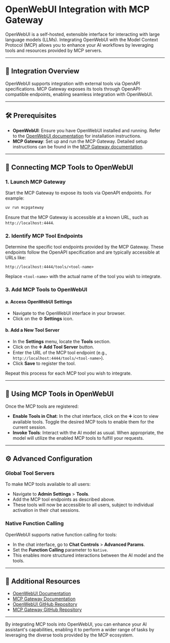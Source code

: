 # OpenWebUI Integration with MCP Gateway

OpenWebUI is a self-hosted, extensible interface for interacting with large language models (LLMs). Integrating OpenWebUI with the Model Context Protocol (MCP) allows you to enhance your AI workflows by leveraging tools and resources provided by MCP servers.

---

## 🔌 Integration Overview

OpenWebUI supports integration with external tools via OpenAPI specifications. MCP Gateway exposes its tools through OpenAPI-compatible endpoints, enabling seamless integration with OpenWebUI.

---

## 🛠️ Prerequisites

- **OpenWebUI**: Ensure you have OpenWebUI installed and running. Refer to the [OpenWebUI documentation](https://docs.openwebui.com/) for installation instructions.
- **MCP Gateway**: Set up and run the MCP Gateway. Detailed setup instructions can be found in the [MCP Gateway documentation](https://modelcontextprotocol.io/).

---

## 🔗 Connecting MCP Tools to OpenWebUI

### 1. Launch MCP Gateway

Start the MCP Gateway to expose its tools via OpenAPI endpoints. For example:

```bash
uv run mcpgateway
````

Ensure that the MCP Gateway is accessible at a known URL, such as `http://localhost:4444`.

### 2. Identify MCP Tool Endpoints

Determine the specific tool endpoints provided by the MCP Gateway. These endpoints follow the OpenAPI specification and are typically accessible at URLs like:

```
http://localhost:4444/tools/<tool-name>
```

Replace `<tool-name>` with the actual name of the tool you wish to integrate.

### 3. Add MCP Tools to OpenWebUI

#### a. Access OpenWebUI Settings

* Navigate to the OpenWebUI interface in your browser.
* Click on the ⚙️ **Settings** icon.

#### b. Add a New Tool Server

* In the **Settings** menu, locate the **Tools** section.
* Click on the ➕ **Add Tool Server** button.
* Enter the URL of the MCP tool endpoint (e.g., `http://localhost:4444/tools/<tool-name>`).
* Click **Save** to register the tool.

Repeat this process for each MCP tool you wish to integrate.

---

## 🧪 Using MCP Tools in OpenWebUI

Once the MCP tools are registered:

* **Enable Tools in Chat**: In the chat interface, click on the ➕ icon to view available tools. Toggle the desired MCP tools to enable them for the current session.
* **Invoke Tools**: Interact with the AI model as usual. When appropriate, the model will utilize the enabled MCP tools to fulfill your requests.

---

## ⚙️ Advanced Configuration

### Global Tool Servers

To make MCP tools available to all users:

* Navigate to **Admin Settings** > **Tools**.
* Add the MCP tool endpoints as described above.
* These tools will now be accessible to all users, subject to individual activation in their chat sessions.

### Native Function Calling

OpenWebUI supports native function calling for tools:

* In the chat interface, go to **Chat Controls** > **Advanced Params**.
* Set the **Function Calling** parameter to `Native`.
* This enables more structured interactions between the AI model and the tools.

---

## 🧰 Additional Resources

* [OpenWebUI Documentation](https://docs.openwebui.com/)
* [MCP Gateway Documentation](https://modelcontextprotocol.io/)
* [OpenWebUI GitHub Repository](https://github.com/open-webui/open-webui)
* [MCP Gateway GitHub Repository](https://github.com/mcp-ecosystem/mcp-gateway)

---

By integrating MCP tools into OpenWebUI, you can enhance your AI assistant's capabilities, enabling it to perform a wider range of tasks by leveraging the diverse tools provided by the MCP ecosystem.
